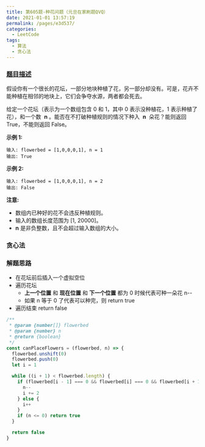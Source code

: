 ```yaml
---
title: 第605题-种花问题（元旦在家刷题QVQ）
date: 2021-01-01 13:57:19
permalink: /pages/e3d537/
categories:
  - LeetCode
tags:
  - 算法
  - 贪心法
---
```


### [题目描述](https://leetcode-cn.com/problems/can-place-flowers/)

假设你有一个很长的花坛，一部分地块种植了花，另一部分却没有。可是，花卉不能种植在相邻的地块上，它们会争夺水源，两者都会死去。

给定一个花坛（表示为一个数组包含 0 和 1，其中 0 表示没种植花，1 表示种植了花），和一个数  **n** 。能否在不打破种植规则的情况下种入  **n**  朵花？能则返回 True，不能则返回 False。

<!-- more -->

**示例 1:**

```
输入: flowerbed = [1,0,0,0,1], n = 1
输出: True
```

**示例 2:**

```
输入: flowerbed = [1,0,0,0,1], n = 2
输出: False
```

**注意:**

- 数组内已种好的花不会违反种植规则。
- 输入的数组长度范围为 [1, 20000]。
- **n** 是非负整数，且不会超过输入数组的大小。

### 贪心法

### 解题思路

- 在花坛前后插入一个虚拟空位
- 遍历花坛
  - **上一个位置** 和 **现在位置** 和 **下一个位置** 都为 0 时候代表可种一朵花 n--
  - 如果 n 等于 0 了代表可以种完，则 return true
- 遍历结束 return false

```JavaScript
/**
 * @param {number[]} flowerbed
 * @param {number} n
 * @return {boolean}
 */
const canPlaceFlowers = (flowerbed, n) => {
  flowerbed.unshift(0)
  flowerbed.push(0)
  let i = 1

  while ((i + 1) < flowerbed.length) {
    if (flowerbed[i - 1] === 0 && flowerbed[i] === 0 && flowerbed[i + 1] === 0) {
      n--
      i += 2
    } else {
      i++
    }
    if (n <= 0) return true
  }

  return false
}
```
